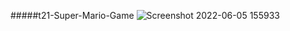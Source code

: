 #####t21-Super-Mario-Game
![Screenshot 2022-06-05 155933](https://user-images.githubusercontent.com/100345427/172048398-5bec46bf-fa86-48e2-8ac2-11aaa433f6ad.jpg)
